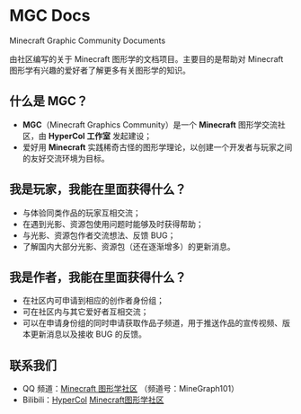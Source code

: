 # MGC Docs

Minecraft Graphic Community Documents

由社区编写的关于 Minecraft 图形学的文档项目。主要目的是帮助对 Minecraft 图形学有兴趣的爱好者了解更多有关图形学的知识。

## 什么是 MGC？

- **MGC**（Minecraft Graphics Community）是一个 **Minecraft** 图形学交流社区，由 **HyperCol 工作室** 发起建设；
- 爱好用 **Minecraft** 实践稀奇古怪的图形学理论，以创建一个开发者与玩家之间的友好交流环境为目标。

## 我是玩家，我能在里面获得什么？

- 与体验同类作品的玩家互相交流；
- 在遇到光影、资源包使用问题时能够及时获得帮助；
- 与光影、资源包作者交流想法、反馈 BUG；
- 了解国内大部分光影、资源包（还在逐渐增多）的更新消息。

## 我是作者，我能在里面获得什么？

- 在社区内可申请到相应的创作者身份组；
- 可在社区内与其它爱好者互相交流；
- 可以在申请身份组的同时申请获取作品子频道，用于推送作品的宣传视频、版本更新消息以及接收 BUG 的反馈。

## 联系我们

- QQ 频道：[Minecraft 图形学社区](https://pd.qq.com/s/lem9db) （频道号：MineGraph101）
- Bilibili：[HyperCol](https://space.bilibili.com/480528388) [Minecraft图形学社区](https://space.bilibili.com/1499821905)
